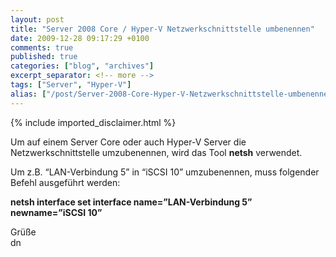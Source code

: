 ```yaml
---
layout: post
title: "Server 2008 Core / Hyper-V Netzwerkschnittstelle umbenennen"
date: 2009-12-28 09:17:29 +0100
comments: true
published: true
categories: ["blog", "archives"]
excerpt_separator: <!-- more -->
tags: ["Server", "Hyper-V"]
alias: ["/post/Server-2008-Core-Hyper-V-Netzwerkschnittstelle-umbenennen.aspx", "/post/server-2008-core-hyper-v-netzwerkschnittstelle-umbenennen.aspx"]
---
```

<!-- more -->
{% include imported_disclaimer.html %}
<p>Um auf einem Server Core oder auch Hyper-V Server die Netzwerkschnittstelle umzubenennen, wird das Tool <strong>netsh</strong> verwendet.</p>  <p>Um z.B. “LAN-Verbindung 5” in “iSCSI 10” umzubenennen, muss folgender Befehl ausgeführt werden:</p>  <p><strong>netsh interface set interface name=”LAN-Verbindung 5” newname=”iSCSI 10”</strong></p>  <p>Grüße   <br />dn</p>
